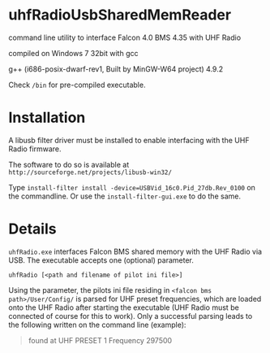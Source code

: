 # uhfRadioUsbSharedMemReader
command line utility to interface Falcon 4.0 BMS 4.35 with UHF Radio

compiled on Windows 7 32bit with gcc

g++ (i686-posix-dwarf-rev1, Built by MinGW-W64 project) 4.9.2

Check `/bin` for pre-compiled executable.

# Installation

A libusb filter driver must be installed to enable interfacing with the UHF Radio firmware.

The software to do so is available at `http://sourceforge.net/projects/libusb-win32/`

Type `install-filter install -device=USBVid_16c0.Pid_27db.Rev_0100` on the commandline. Or use the `install-filter-gui.exe` to do the same.

# Details

`uhfRadio.exe` interfaces Falcon BMS shared memory with the UHF Radio via USB. The executable accepts one (optional) parameter.

`uhfRadio [<path and filename of pilot ini file>]`

Using the parameter, the pilots ini file residing in `<falcon bms path>/User/Config/` is parsed for UHF preset frequencies, which are loaded onto the UHF Radio after starting the executable (UHF Radio must be connected of course for this to work).
Only a successful parsing leads to the following written on the command line (example):
> found at UHF PRESET 1 Frequency 297500
